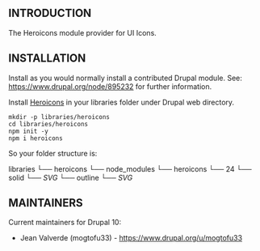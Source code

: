 ## INTRODUCTION

The Heroicons module provider for UI Icons.

## INSTALLATION

Install as you would normally install a contributed Drupal module.
See: https://www.drupal.org/node/895232 for further information.

Install [Heroicons](https://www.npmjs.com/package/heroicons) in your libraries folder under Drupal web directory.

```shell
mkdir -p libraries/heroicons
cd libraries/heroicons
npm init -y
npm i heroicons
```

So your folder structure is:

libraries
  └── heroicons
      └── node_modules
          └── heroicons
            └── 24
              └── solid
                └── _SVG_
              └── outline
                └── _SVG_

## MAINTAINERS

Current maintainers for Drupal 10:

- Jean Valverde (mogtofu33) - https://www.drupal.org/u/mogtofu33
